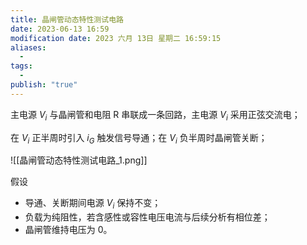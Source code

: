 ```yaml
---
title: 晶闸管动态特性测试电路
date: 2023-06-13 16:59
modification date: 2023 六月 13日 星期二 16:59:15
aliases:
  - 
tags:
  - 
publish: "true"
---
```


主电源 $V_i$ 与晶闸管和电阻 R 串联成一条回路，主电源 $V_{i}$ 采用正弦交流电；

在 $V_{i}$ 正半周时引入 $i_{G}$ 触发信号导通；在 $V_{i}$ 负半周时晶闸管关断；

![[晶闸管动态特性测试电路_1.png]]

假设
- 导通、关断期间电源 $V_{i}$ 保持不变；
- 负载为纯阻性，若含感性或容性电压电流与后续分析有相位差；
- 晶闸管维持电压为 0。